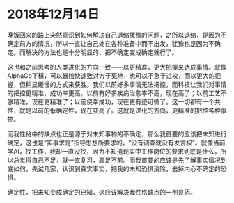 # 2018年12月14日

晚饭回来的路上突然意识到如何解决自己退缩犹豫的问题，之所以退缩，是因为不确定前方的情况，所以一直让自己处在各种准备中而不出发，犹豫也是因为不确定。而解决的方法也是十分明显的，把不确定变成确定就行了。

这也和之前思考的人类进化的方向一致——以更精准，更大把握来达成事情。就像AlphaGo下棋，可以冒险快速致对方于死地，也可以不急于进攻，而以更大的把握，但稍显缓慢的方式来获胜。我们以前好多事情无法把控，而科技让我们对事情的把控更精准，成功率更高。以前有好多疾病治愈率不高，现在高了；以前工艺不够精准，现在更精准了；以前侥幸成功，现在更有迹可循了。这一切都有一个共性，就是以前的低确定性，现在变高了。这就是进化的方向，更精准的把控各种事物。

而我性格中的缺点也正是源于对未知事物的不确定，那么我首要的应该把未知进行确定，这也是“实事求是”指导思想所要求的，“没有调查就没有发言权”。就像当前学AI，找工作，我却一直没找，因为不知道现实中工作岗位的要求到底是什么，所以总觉得自己不足，就一直复习，裹足不前。而我首要的应该是先了解事实情况到底如何，先试几家，认识到真实事实，把我的未知恐惧消除，去掉内心不确定的恐惧。

确定性，把未知变成确定的已知，这应该解决我性格缺点的一剂良药。